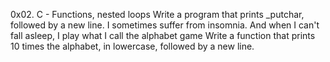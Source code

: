 0x02. C - Functions, nested loops
Write a program that prints _putchar, followed by a new line.
I sometimes suffer from insomnia. And when I can't fall asleep, I play what I call the alphabet game
Write a function that prints 10 times the alphabet, in lowercase, followed by a new line.
